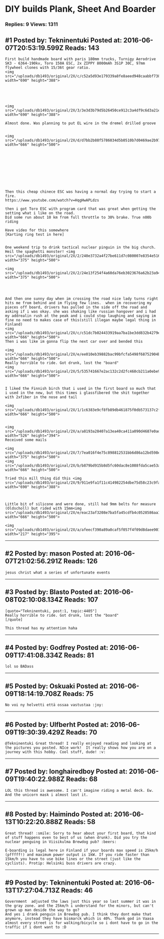 # DIY builds Plank, Sheet And Boarder

### Replies: 9 Views: 1311

## \#1 Posted by: Tekninentuki Posted at: 2016-06-07T20:53:19.599Z Reads: 143

```
First build handmade board with paris 180mm trucks, Turnigy Aerodrive SK3 - 6364-190kv, Toro 150A ESC, 2x ZIPPY 8000mAh 3S1P 30C, 97mm flywheel clones with 15/36t gear ratio. 
<img src="/uploads/db1493/original/2X/c/c52a5d93e179339a8fe8aeed948caabbf73800c6.jpg" width="690" height="388">





<img src="/uploads/db1493/original/2X/3/3e3d3b79d5b26450ce912c3a4df9c6d3a21e4dc5.jpg" width="690" height="388">

Almost done. Was planning to put EL wire in the dremel drilled groove


<img src="/uploads/db1493/original/2X/d/d7bb2b88f5786034d5b0510b7d0469ae2b979f13.jpg" width="666" height="500">










Then this cheap chinece ESC was having a normal day trying to start a fire.
https://www.youtube.com/watch?v=HqgHwAPLdzs

then i got Toro ESC with program card that was great when getting the setting what i like on the road.
Did some run about 10 km from full throttle to 30% brake. True n00b riding 

Have video for this somewhere
[Karting ring test in here]


One weekend trip to drink tactical nuclear pinguin in the big church. Heil the spaghetti monster! <img src="/uploads/db1493/original/2X/2/240e3732a4f27be611d7c080007e8354e5168050.jpg" width="375" height="500">

<img src="/uploads/db1493/original/2X/2/24e13f254f4a60da76eb3023676a62b23a9491ad.jpg" width="375" height="500">




And then one sunny day when im crossing the road nice lady turns right hits me from behind and im flying few lines.  when im recovering my pieces off board, drivers has pulled in the side off the road and asking if i was okay. she was shaking like russian hangover and i had my addrealin rush at the peak and i could stop laughing and saying im fine no need to makes case of this(still illegan maybe legal thing in Finland)
<img src="/uploads/db1493/original/2X/c/c51dc7b024433919aa7ba1be3dd832b4279e1210.jpg" width="666" height="500">
Then i was like im gonna flip the next car over and bended this 

<img src="/uploads/db1493/original/2X/e/ee010eb39882bac99bfcfa5498f68752904ba60f.jpg" width="666" height="500">
Really horrible to ride. Got drunk, lost the "board"
<img src="/uploads/db1493/original/2X/5/535741667e2ac132c2d2fc460cb211a0ebe969e3.jpg" width="666" height="500">


I liked the Finnish birch that i used in the first board so much that i used in the new, but this times i glassfibered the shit together with 2xfiber in the nose and tail

<img src="/uploads/db1493/original/2X/1/1c6383e9cf8fb89db461875f0db573137c2f6f74.jpg" width="666" height="500">


<img src="/uploads/db1493/original/2X/a/a8193a28407a13ea40ca411a090d4687e0ad5811.jpg" width="526" height="394">
Received some mails

<img src="/uploads/db1493/original/2X/7/7ea016f4e75c898812531bb6d86a12bd598e24d5.jpg" width="375" height="500">
<img src="/uploads/db1493/original/2X/b/b879bd915b8d5fc60dac8e1088fda5cae53afced.jpg" width="666" height="500">

Tried this mill thing did this <img src="/uploads/db1493/original/2X/9/911e9fa1f11c414982254dbe75d58c23c9fae08f.jpg" width="690" height="388">



Little bit of silicone and were done, still had 9mm belts for measure (Oldscholl) but rided with 15mm<img src="/uploads/db1493/original/2X/e/eac23af3208e7ba5fa45cdfb4c0528586aa12425.jpg" width="666" height="500">

<img src="/uploads/db1493/original/2X/a/afeecf390a89a0caf5f057f4f09d8daee9013591.jpg" width="217" height="395">
```

---
## \#2 Posted by: mason Posted at: 2016-06-07T21:02:56.291Z Reads: 126

```
jesus christ what a series of unfortunate events
```

---
## \#3 Posted by: Blasto Posted at: 2016-06-08T02:10:08.134Z Reads: 107

```
[quote="Tekninentuki, post:1, topic:4405"]
Really horrible to ride. Got drunk, lost the "board"
[/quote]

This thread has my attention haha
```

---
## \#4 Posted by: Godfrey Posted at: 2016-06-09T17:41:08.334Z Reads: 81

```
lol so BADass
```

---
## \#5 Posted by: Oskuaki Posted at: 2016-06-09T18:14:19.708Z Reads: 75

```
No voi ny helvetti että ossaa vastustaa :joy:
```

---
## \#6 Posted by: Ulfberht Posted at: 2016-06-09T19:30:39.429Z Reads: 70

```
@Tekninentuki Great thread! I really enjoyed reading and looking at the pictures you posted. NIce work!  It really shows how you are on a journey with this hobby. Cool stuff, dude! :v:
```

---
## \#7 Posted by: longhairedboy Posted at: 2016-06-09T19:40:22.988Z Reads: 68

```
LOL this thread is awesome. I can't imagine riding a metal deck. Ew. And the unicorn mask i almost lost it.
```

---
## \#8 Posted by: Haimindo Posted at: 2016-06-13T10:22:20.888Z Reads: 58

```
Great thread! :smile: Sorry to hear about your first board, that kind of stuff happens even to best of us (when drunk). Did you try the nuclear penguing in Viisikulma Brewdog pub? :beers:

E-boarding is legal here in Finland if your boards max speed is 25km/h (pfffff!) and maximum power output is 1kW. If you ride faster than 15km/h you have to use bike lines or the street (just like the cyclists). Protip: Helsinki buss drivers are crazy.
```

---
## \#9 Posted by: Tekninentuki Posted at: 2016-06-13T17:27:04.713Z Reads: 46

```
Government  adjusted the laws just this year so last summer it was in the gray zone. and the 25km/h i understand for the minors, but can't grown up man deside the way to go? 
And yes i drank penguin in Brewdog pub. I think they dont make that anymore, instead they have bismarck which is 40%. Thank god in Vaasa almost every street is for walking/bicycle so i dont have to go in the traffic if i dont want to :D
```

---

